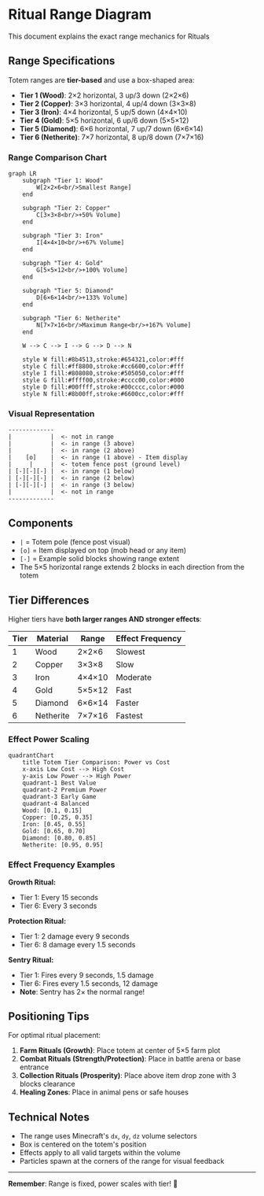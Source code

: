 # Ritual Range Diagram

This document explains the exact range mechanics for Rituals

## Range Specifications

Totem ranges are **tier-based** and use a box-shaped area:
- **Tier 1 (Wood)**: 2×2 horizontal, 3 up/3 down (2×2×6)
- **Tier 2 (Copper)**: 3×3 horizontal, 4 up/4 down (3×3×8)
- **Tier 3 (Iron)**: 4×4 horizontal, 5 up/5 down (4×4×10)
- **Tier 4 (Gold)**: 5×5 horizontal, 6 up/6 down (5×5×12)
- **Tier 5 (Diamond)**: 6×6 horizontal, 7 up/7 down (6×6×14)
- **Tier 6 (Netherite)**: 7×7 horizontal, 8 up/8 down (7×7×16)

### Range Comparison Chart

```mermaid
graph LR
    subgraph "Tier 1: Wood"
        W[2×2×6<br/>Smallest Range]
    end
    
    subgraph "Tier 2: Copper"
        C[3×3×8<br/>+50% Volume]
    end
    
    subgraph "Tier 3: Iron"
        I[4×4×10<br/>+67% Volume]
    end
    
    subgraph "Tier 4: Gold"
        G[5×5×12<br/>+100% Volume]
    end
    
    subgraph "Tier 5: Diamond"
        D[6×6×14<br/>+133% Volume]
    end
    
    subgraph "Tier 6: Netherite"
        N[7×7×16<br/>Maximum Range<br/>+167% Volume]
    end
    
    W --> C --> I --> G --> D --> N
    
    style W fill:#8b4513,stroke:#654321,color:#fff
    style C fill:#ff8800,stroke:#cc6600,color:#fff
    style I fill:#808080,stroke:#505050,color:#fff
    style G fill:#ffff00,stroke:#cccc00,color:#000
    style D fill:#00ffff,stroke:#00cccc,color:#000
    style N fill:#8b00ff,stroke:#6600cc,color:#fff
```

### Visual Representation

```
-------------
|           |  <- not in range
|           |  <- in range (3 above)
|           |  <- in range (2 above)
|    [o]    |  <- in range (1 above) - Item display
|     |     |  <- totem fence post (ground level)
| [-][-][-] |  <- in range (1 below)
| [-][-][-] |  <- in range (2 below)
| [-][-][-] |  <- in range (3 below)
|           |  <- not in range
-------------
```

## Components

- `|` = Totem pole (fence post visual)
- `[o]` = Item displayed on top (mob head or any item)
- `[-]` = Example solid blocks showing range extent
- The 5×5 horizontal range extends 2 blocks in each direction from the totem

## Tier Differences

Higher tiers have **both larger ranges AND stronger effects**:

| Tier | Material | Range | Effect Frequency |
|------|----------|-------|------------------|
| 1 | Wood | 2×2×6 | Slowest |
| 2 | Copper | 3×3×8 | Slow |
| 3 | Iron | 4×4×10 | Moderate |
| 4 | Gold | 5×5×12 | Fast |
| 5 | Diamond | 6×6×14 | Faster |
| 6 | Netherite | 7×7×16 | Fastest |

### Effect Power Scaling

```mermaid
quadrantChart
    title Totem Tier Comparison: Power vs Cost
    x-axis Low Cost --> High Cost
    y-axis Low Power --> High Power
    quadrant-1 Best Value
    quadrant-2 Premium Power
    quadrant-3 Early Game
    quadrant-4 Balanced
    Wood: [0.1, 0.15]
    Copper: [0.25, 0.35]
    Iron: [0.45, 0.55]
    Gold: [0.65, 0.70]
    Diamond: [0.80, 0.85]
    Netherite: [0.95, 0.95]
```

### Effect Frequency Examples

**Growth Ritual:**
- Tier 1: Every 15 seconds
- Tier 6: Every 3 seconds

**Protection Ritual:**
- Tier 1: 2 damage every 9 seconds
- Tier 6: 8 damage every 1.5 seconds

**Sentry Ritual:**
- Tier 1: Fires every 9 seconds, 1.5 damage
- Tier 6: Fires every 1.5 seconds, 12 damage
- **Note**: Sentry has 2× the normal range!

## Positioning Tips

For optimal ritual placement:

1. **Farm Rituals (Growth)**: Place totem at center of 5×5 farm plot
2. **Combat Rituals (Strength/Protection)**: Place in battle arena or base entrance
3. **Collection Rituals (Prosperity)**: Place above item drop zone with 3 blocks clearance
4. **Healing Zones**: Place in animal pens or safe houses

## Technical Notes

- The range uses Minecraft's `dx`, `dy`, `dz` volume selectors
- Box is centered on the totem's position
- Effects apply to all valid targets within the volume
- Particles spawn at the corners of the range for visual feedback

---

**Remember**: Range is fixed, power scales with tier! 🔮

